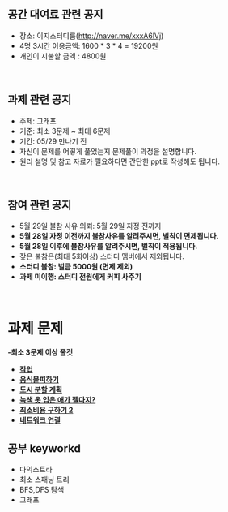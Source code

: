 ## 공간 대여료 관련 공지
- 장소: 이지스터디룸(http://naver.me/xxxA6lVj)
- 4명 3시간 이용금액: 1600 * 3 * 4 = 19200원
- 개인이 지불할 금액 : 4800원

<br>

## 과제 관련 공지
- 주제: 그래프
- 기준: 최소 3문제 ~ 최대 6문제
- 기간: 05/29 만나기 전
- 자신이 문제를 어떻게 풀었는지 문제풀이 과정을 설명합니다.
- 원리 설명 및 참고 자료가 필요하다면 간단한 ppt로 작성해도 됩니다.

<br>

## 참여 관련 공지
- 5월 29일 불참 사유 의뢰: 5월 29일 자정 전까지
- **5월 28일 자정 이전까지 불참사유를 알려주시면, 벌칙이 면제됩니다.**
- **5월 28일 이후에 불참사유를 알려주시면, 벌칙이 적용됩니다.**
- 잦은 불참은(최대 5회이상) 스터디 멤버에서 제외됩니다.
- **스터디 불참: 벌금 5000원 (면제 제외)**
- **과제 미이행: 스터디 전원에게 커피 사주기**
<br>

# 과제 문제

**-최소 3문제 이상 풀것**
- [**작업**](https://www.acmicpc.net/problem/2056)
- [**음식물피하기**](https://www.acmicpc.net/problem/1743)
- [**도시 분할 계획**](https://www.acmicpc.net/problem/1647)
- [**녹색 옷 입은 애가 젤다지?**](https://www.acmicpc.net/problem/4485)
- [**최소비용 구하기 2**](https://www.acmicpc.net/problem/11779)
- [**네트워크 연결**](https://www.acmicpc.net/problem/1922)

## 공부 keyworkd
- 다익스트라
- 최소 스패닝 트리
- BFS,DFS 탐색
- 그래프 

<BR>
